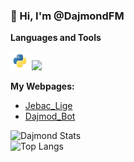 <h3>👋 Hi, I'm @DajmondFM</h3>


**Languages and Tools**

<code><img height="30" src="https://raw.githubusercontent.com/github/explore/80688e429a7d4ef2fca1e82350fe8e3517d3494d/topics/python/python.png"></code>
<code><img height="30" src="https://raw.githubusercontent.com/hussainweb/hussainweb/main/icons/vscode.png"></code>


**My Webpages:** <br>
- [Jebac_Lige](https://dajmondfm.github.io/Jebac-Lige/)
- [Dajmod_Bot](https://python-bot.dajmondfm.repl.co/)



<!-- <details>
   <summary>:zap: Github Stats</summary>
   [![Dajmond Stats](https://github-readme-stats.vercel.app/api?username=DajmondFM)]
 </details> -->
![Dajmond Stats](https://github-readme-stats.vercel.app/api?username=DajmondFM&theme=algolia&show_icons=true)
<br>
![Top Langs](https://github-readme-stats.vercel.app/api/top-langs/?username=DajmondFM&theme=algolia&show_icons=true&layout=compact)

<!---
DajmondFM/DajmondFM is a ✨ special ✨ repository because its `README.md` (this file) appears on your GitHub profile.
You can click the Preview link to take a look at your changes.
--->


<!-- - 👋 Hi, I’m @DajmondFM
- 👀 I’m interested in ...
- 🌱 I’m currently learning ...
- 💞️ I’m looking to collaborate on ...
- 📫 How to reach me ... -->


<!-- - 👋 Hi, I’m @DajmondFM
- 👀 I’m interested in programing and gaming.🎮
- 🌱 I’m currently learning html, css, java script and python.🐍
- 💞️ I’m looking to collaborate on ...
- 📫 How to reach me ... 

https://www.youtube.com/watch?v=n6d4KHSKqGk&t=107s&ab_channel=codeSTACKr-->
